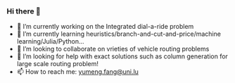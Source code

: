 ### Hi there 👋
- 🔭 I’m currently working on the Integrated dial-a-ride problem
- 🌱 I’m currently learning heuristics/branch-and-cut-and-price/machine learning/Julia/Python...
- 👯 I’m looking to collaborate on vrieties of vehicle routing problems
- 🤔 I’m looking for help with exact solutions such as column generation for large scale routing problem!
- 📫 How to reach me: yumeng.fang@uni.lu
<!--
**YMF2022/ymf2022** is a ✨ _special_ ✨ repository because its `README.md` (this file) appears on your GitHub profile.

Here are some ideas to get you started:

- 🔭 I’m currently working on ...
- 🌱 I’m currently learning ...
- 👯 I’m looking to collaborate on ...
- 🤔 I’m looking for help with ...
- 💬 Ask me about ...
- 📫 How to reach me: ...
- 😄 Pronouns: ...
- ⚡ Fun fact: ...
- 💻 My programming languages are Julia and Python
-->

